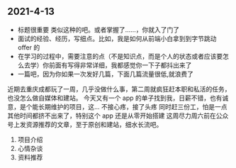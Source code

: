 ## 2021-4-13

- 标题很重要 类似这种的吧。或者掌握了……，你就入了门了
- 面试的经验、经历，写细点。比如，我是如何从前端小白拿到到字节跳动 offer 的
- 在学习的过程中，需要注意的点（不是知识点，而是个人的状态或者应该要怎么去学）你前面有写得非常详细，我都感觉你一下子都抖出来了
- 一篇吧，因为你如果一次发好几篇，下面几篇流量很低,就浪费了

近期去重庆成都玩了一周，几乎没做什么事，第二周就疯狂赶本职和私活的任务，也没怎么做自媒体和建站。
今天又有一个 app 的单子找到我，日薪不错，也有诚意，是个能长期维护的项目，这... 不接心疼，接了头疼
同时赶三份工，怕是一点其他时间都挤不出来了，特别这个 app 还是从零开始搭建
这周尽力周六前在公众号上发资源推荐的文章，至于原创和建站，细水长流吧。


1. 项目介绍
2. 心情杂谈
3. 资料推荐